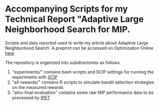 # Accompanying Scripts for my Technical Report "Adaptive Large Neighborhood Search for MIP.

Scripts and data reported used to write my article about Adaptive Large Neighborhood Search. 
A preprint can be accessed on Optimization Online [here](http://www.optimization-online.org/DB_HTML/2018/12/6992.html)

The repository is organized into subdirectories as follows.

1. "experiments/" contains bash scripts and SCIP settings for running the experiments with [SCIP](https://scip.zib.de/)
2. "all-rewards/" contains R scripts to simulate bandit selection strategies on the measured rewards
3. "alns-final-evaluation" contains some raw MIP performance data to be processed by [IPET](https://github.com/GregorCH/ipet)
